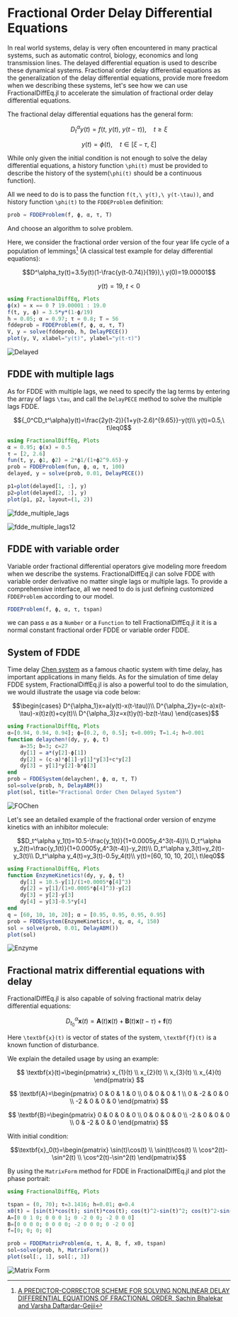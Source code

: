 # Fractional Order Delay Differential Equations

In real world systems, delay is very often encountered in many practical systems, such as automatic control, biology, economics and long transmission lines. The delayed differential equation is used to describe these dynamical systems. Fractional order delay differential equations as the generalization of the delay differential equations, provide more freedom when we describing these systems, let's see how we can use FractionalDiffEq.jl to accelerate the simulation of fractional order delay differential equations.

The fractional delay differential equations has the general form:

```math
D^\alpha_ty(t)=f(t,\ y(t),\ y(t-\tau)),\quad t\geq\xi
```

```math
y(t)=\phi(t),\quad t\in[\xi-\tau,\ \xi]
```

While only given the initial condition is not enough to solve the delay differential equations, a history function ``\phi(t)`` must be provided to describe the history of the system(``\phi(t)`` should be a continuous function).

All we need to do is to pass the function ``f(t,\ y(t),\ y(t-\tau))``, and history function ``\phi(t)`` to the ```FDDEProblem``` definition:

```julia
prob = FDDEProblem(f, ϕ, α, τ, T)
```

And choose an algorithm to solve problem.

Here, we consider the fractional order version of the four year life cycle of a population of lemmings[^1] (A classical test example for delay differential equations):

```math
D^\alpha_ty(t)=3.5y(t)(1-\frac{y(t-0.74)}{19}),\ y(0)=19.00001
```

```math
y(t)=19,\ t<0
```

```julia
using FractionalDiffEq, Plots
ϕ(x) = x == 0 ? 19.00001 : 19.0
f(t, y, ϕ) = 3.5*y*(1-ϕ/19)
h = 0.05; α = 0.97; τ = 0.8; T = 56
fddeprob = FDDEProblem(f, ϕ, α, τ, T)
V, y = solve(fddeprob, h, DelayPECE())
plot(y, V, xlabel="y(t)", ylabel="y(t-τ)")
```

![Delayed](./assets/fdde_example.png)

## FDDE with multiple lags

As for FDDE with multiple lags, we need to specify the lag terms by entering the array of lags ``\tau``, and call the `DelayPECE` method to solve the multiple lags FDDE.

```math
{_0^CD_t^\alpha}y(t)=\frac{2y(t-2)}{1+y(t-2.6)^{9.65}}-y(t)\\

y(t)=0.5,\ t\leq0
```

```julia
using FractionalDiffEq, Plots
α = 0.95; ϕ(x) = 0.5
τ = [2, 2.6]
fun(t, y, ϕ1, ϕ2) = 2*ϕ1/(1+ϕ2^9.65)-y
prob = FDDEProblem(fun, ϕ, α, τ, 100)
delayed, y = solve(prob, 0.01, DelayPECE())

p1=plot(delayed[1, :], y)
p2=plot(delayed[2, :], y)
plot(p1, p2, layout=(1, 2))
```

![fdde_multiple_lags](./assets/fdde_multiple_lags.png)

![fdde_multiple_lags12](./assets/fdde_multiple_lags12.png)

## FDDE with variable order

Variable order fractional differential operators give modeling more freedom when we describe the systems. FractionalDiffEq.jl can solve FDDE with variable order derivative no matter single lags or multiple lags. To provide a comprehensive interface, all we need to do is just defining customized ```FDDEProblem``` according to our model.

```julia
FDDEProblem(f, ϕ, α, τ, tspan)
```

we can pass ```α``` as a ```Number``` or a ```Function``` to tell FractionalDiffEq.jl it it is a normal constant fractional order FDDE or variable order FDDE.

## System of FDDE

Time delay [Chen system](https://en.wikipedia.org/wiki/Multiscroll_attractor) as a famous chaotic system with time delay, has important applications in many fields. As for the simulation of time delay FDDE system, FractionalDiffEq.jl is also a powerful tool to do the simulation, we would illustrate the usage via code below:

```math
\begin{cases}
D^{\alpha_1}x=a(y(t)-x(t-\tau))\\
D^{\alpha_2}y=(c-a)x(t-\tau)-x(t)z(t)+cy(t)\\
D^{\alpha_3}z=x(t)y(t)-bz(t-\tau)
\end{cases}
```

```julia
using FractionalDiffEq, Plots
α=[0.94, 0.94, 0.94]; ϕ=[0.2, 0, 0.5]; τ=0.009; T=1.4; h=0.001
function delaychen!(dy, y, ϕ, t)
	a=35; b=3; c=27
	dy[1] = a*(y[2]-ϕ[1])
	dy[2] = (c-a)*ϕ[1]-y[1]*y[3]+c*y[2]
	dy[3] = y[1]*y[2]-b*ϕ[3]
end
prob = FDDESystem(delaychen!, ϕ, α, τ, T)
sol=solve(prob, h, DelayABM())
plot(sol, title="Fractional Order Chen Delayed System")
```

![FOChen](./assets/fodelaychen.png)

Let's see an detailed example of the fractional order version of enzyme kinetics with an inhibitor molecule:

```math
D_t^\alpha y_1(t)=10.5-\frac{y_1(t)}{1+0.0005y_4^3(t-4)}\\
D_t^\alpha y_2(t)=\frac{y_1(t)}{1+0.0005y_4^3(t-4)}-y_2(t)\\
D_t^\alpha y_3(t)=y_2(t)-y_3(t)\\
D_t^\alpha y_4(t)=y_3(t)-0.5y_4(t)\\
y(t)=[60, 10, 10, 20],\ t\leq0
```

```julia
using FractionalDiffEq, Plots
function EnzymeKinetics!(dy, y, ϕ, t)
    dy[1] = 10.5-y[1]/(1+0.0005*ϕ[4]^3)
    dy[2] = y[1]/(1+0.0005*ϕ[4]^3)-y[2]
    dy[3] = y[2]-y[3]
    dy[4] = y[3]-0.5*y[4]
end
q = [60, 10, 10, 20]; α = [0.95, 0.95, 0.95, 0.95]
prob = FDDESystem(EnzymeKinetics!, q, α, 4, 150)
sol = solve(prob, 0.01, DelayABM())
plot(sol)
```

![Enzyme](./assets/enzyme_kinetics.png)


## Fractional matrix differential equations with delay

FractionalDiffEq.jl is also capable of solving fractional matrix delay differential equations:

```math
D_{t_0}^\alpha\textbf{x}(t)=\textbf{A}(t)\textbf{x}(t)+\textbf{B}(t)\textbf{x}(t-\tau)+\textbf{f}(t)
```

Here ``\textbf{x}(t)`` is vector of states of the system, ``\textbf{f}(t)`` is a known function of disturbance.

We explain the detailed usage by using an example:

```math

\textbf{x}(t)=\begin{pmatrix} x_{1}(t) \\ x_{2}(t) \\ x_{3}(t) \\ x_{4}(t) \end{pmatrix}

```

```math

\textbf{A}=\begin{pmatrix} 0 & 0 & 1 & 0 \\ 0  & 0 & 0 & 1 \\ 0  & -2 & 0 & 0 \\ -2 & 0 & 0 & 0 \end{pmatrix}

```

```math

\textbf{B}=\begin{pmatrix} 0 & 0 & 0 & 0 \\ 0  & 0 & 0 & 0 \\ -2 & 0 & 0 & 0 \\ 0 & -2 & 0 & 0 \end{pmatrix}

```

With initial condition:

```math
\textbf{x}_0(t)=\begin{pmatrix} \sin(t)\cos(t) \\ \sin(t)\cos(t) \\ \cos^2(t)-\sin^2(t) \\ \cos^2(t)-\sin^2(t) \end{pmatrix}
```

By using the ```MatrixForm``` method for FDDE in FractionalDiffEq.jl and plot the phase portrait:

```julia
using FractionalDiffEq, Plots

tspan = (0, 70); τ=3.1416; h=0.01; α=0.4
x0(t) = [sin(t)*cos(t); sin(t)*cos(t); cos(t)^2-sin(t)^2; cos(t)^2-sin(t)^2]
A=[0 0 1 0; 0 0 0 1; 0 -2 0 0; -2 0 0 0]
B=[0 0 0 0; 0 0 0 0; -2 0 0 0; 0 -2 0 0]
f=[0; 0; 0; 0]

prob = FDDEMatrixProblem(α, τ, A, B, f, x0, tspan)
sol=solve(prob, h, MatrixForm())
plot(sol[:, 1], sol[:, 3])
```

![Matrix Form](./assets/fdde_matrix.png)

[^1]: [A PREDICTOR-CORRECTOR SCHEME FOR SOLVING NONLINEAR DELAY DIFFERENTIAL EQUATIONS OF FRACTIONAL ORDER, Sachin Bhalekar and Varsha Daftardar-Gejji](https://www.researchgate.net/profile/Sachin-Bhalekar-2/publication/245538900_A_Predictor-Corrector_Scheme_For_Solving_Nonlinear_Delay_Differential_Equations_Of_Fractional_Order/links/53ea02980cf2dc24b3caf95a/A-Predictor-Corrector-Scheme-For-Solving-Nonlinear-Delay-Differential-Equations-Of-Fractional-Order.pdf)